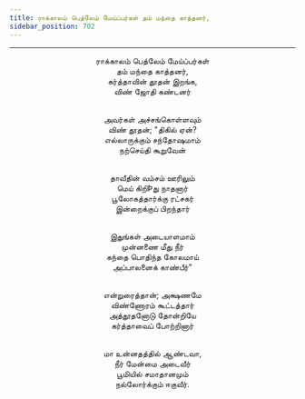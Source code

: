 ```yaml
---
title: ராக்காலம் பெத்லேம் மேய்ப்பர்கள் தம் மந்தை காத்தனர்,
sidebar_position: 702
---
```


---
<center>
ராக்காலம் பெத்லேம் மேய்ப்பர்கள்<br/>
தம் மந்தை காத்தனர்,<br/>
கர்த்தாவின் தூதன் இறங்க,<br/>
விண் ஜோதி கண்டனர்<br/><br/>

அவர்கள் அச்சங்கொள்ளவும்<br/>
விண் தூதன்; "திகில் ஏன்?<br/>
எல்லாருக்கும் சந்தோஷமாம்<br/>
நற்செய்தி கூறுவேன்<br/><br/>

தாவீதின் வம்சம் ஊரிலும்<br/>
மெய் கிறிÞது நாதனார்<br/>
பூலோகத்தார்க்கு ரட்சகர்<br/>
இன்றைக்குப் பிறந்தார்<br/><br/>

இதுங்கள் அடையாளமாம்<br/>
முன்னணை மீது நீர்<br/>
கந்தை பொதிந்த கோலமாய்<br/>
அப்பாலனைக் காண்பீர்"<br/><br/>

என்றுரைத்தான்; அக்ஷணமே<br/>
விண்ணோரம் கூட்டத்தார்<br/>
அத்தூதனோடு தோன்றியே<br/>
கர்த்தாவைப் போற்றினார்<br/><br/>

மா உன்னதத்தில் ஆண்டவா,<br/>
நீர் மேன்மை அடைவீர்<br/>
பூமியில் சமாதானமும்<br/>
நல்லோர்க்கும் ஈகுவீர்.
</center>